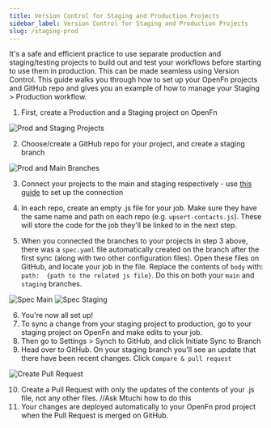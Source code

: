 ```yaml
---
title: Version Control for Staging and Production Projects
sidebar_label: Version Control for Staging and Production Projects
slug: /staging-prod
---
```


It's a safe and efficient practice to use separate production and staging/testing projects to build out and test your workflows before starting to use them in production. This can be made seamless using Version Control. This guide walks you through how to set up your OpenFn projects and GitHub repo and gives you an example of how to manage your Staging > Production workflow. 

1. First, create a Production and a Staging project on OpenFn

![Prod and Staging Projects](/img/openfn_prod_staging.png)

2. Choose/create a GitHub repo for your project, and create a staging branch

![Prod and Main Branches](/img/staging_prod_branches_gh.png)

3. Connect your projects to the main and staging respectively - use [this guide](../manage-projects/link-to-gh.md) to set up the connection 
4. In each repo, create an empty .js file for your job. Make sure they have the same name and path on each repo (e.g. `upsert-contacts.js`). These will store the code for the job they'll be linked to in the next step.

5. When you connected the branches to your projects in step 3 above, there was a `spec.yaml` file automatically created on the branch after the first sync (along with two other configuration files). Open these files on GitHub, and locate your job in the file. Replace the contents of `body` with: `path:  {path to the related js file}`. Do this on both your `main` and `staging` branches.

![Spec Main](/img/path_main.png)
![Spec Staging](/img/path_staging.png)

6. You're now all set up!  
7. To sync a change from your staging project to production, go to your staging project on OpenFn and make edits to your job.
8. Then go to Settings > Synch to GitHub, and click Initiate Sync to Branch
9. Head over to GitHub. On your staging branch you'll see an update that there have been recent changes. Click `Compare & pull request`

![Create Pull Request](/img/staging_pushes.png)

10. Create a Pull Request with only the updates of the contents of your .js file, not any other files. //Ask Mtuchi how to do this
11. Your changes are deployed automatically to your OpenFn prod project when the Pull Request is merged on GitHub.